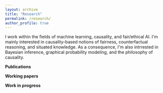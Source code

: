 ```yaml
---
layout: archive
title: "Research"
permalink: /research/
author_profile: true
---
```


I work within the fields of machine learning, causality, and fair/ethical AI. I'm mainly interested in causality-based notions of fairness, counterfactual reasoning, and situated knowledge. As a consequence, I'm also intrrested in Bayesian inference, graphical probability modeling, and the philosophy of causality. 

**Publications**

**Working papers**

**Work in progress**


<!-- {% if author.googlescholar %}
  You can also find my articles on <u><a href="{{author.googlescholar}}">my Google Scholar profile</a>.</u>
{% endif %}

{% include base_path %}

{% for post in site.publications reversed %}
  {% include archive-single.html %}
{% endfor %} -->
